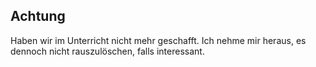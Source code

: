 ## Achtung

Haben wir im Unterricht nicht mehr geschafft.
Ich nehme mir heraus, es dennoch nicht rauszulöschen, falls interessant.
